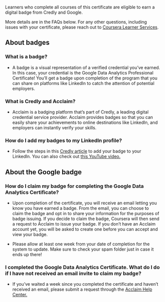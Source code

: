 Learners who complete all courses of this certificate are eligible to earn a digital badge from Credly and Google.

More details are in the FAQs below. For any other questions, including issues with your certificate, please reach out to [Coursera Learner Services](https://learner.coursera.help/hc/en-us "This link takes you to the Coursera Help Center home page.").

## **About badges**

### What is a badge?

-   A badge is a visual representation of a verified credential you’ve earned. In this case, your credential is the Google Data Analytics Professional Certificate! You’ll get a badge upon completion of the program that you can share on platforms like LinkedIn to catch the attention of potential employers.
    

### What is Credly and Acclaim? 

-   Acclaim is a badging platform that’s part of Credly, a leading digital credential service provider. Acclaim provides badges so that you can easily share your achievements to online destinations like LinkedIn, and employers can instantly verify your skills.
    

### How do I add my badges to my LinkedIn profile?

-   Follow the steps in this [Credly article](https://support.credly.com/hc/en-us/articles/360021221491-How-can-I-add-my-badge-to-my-LinkedIn-profile-and-share-to-my-feed-) to add your badge to your LinkedIn. You can also check out [this YouTube video.](https://www.youtube.com/watch?v=PbiTfyVALec)
    

## **About the Google badge**

### How do I claim my badge for completing the Google Data Analytics Certificate?

-   Upon completion of the certificate, you will receive an email letting you know you have earned a badge. From the email, you can choose to claim the badge and opt in to share your information for the purposes of badge issuing. If you decide to claim the badge, Coursera will then send a request to Acclaim to issue your badge. If you don’t have an Acclaim account yet, you will be asked to create one before you can accept and view your badge.
    
-   Please allow at least one week from your date of completion for the system to update. Make sure to check your spam folder just in case it ends up there!
    

### I completed the Google Data Analytics Certificate. What do I do if I have not received an email invite to claim my badge?

-   If you’ve waited a week since you completed the certificate and haven’t received an email, please submit a request through the [Acclaim Help Center.](https://support.youracclaim.com/hc/en-us "This link takes you to the Acclaim Help Center home page.")
